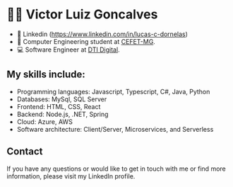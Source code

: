 # :man_technologist: Victor Luiz Goncalves

- 👷 Linkedin (https://www.linkedin.com/in/lucas-c-dornelas)
- 📖 Computer Engineering student at [CEFET-MG](https://www.cefetmg.br/).
- 💻 Software Engineer at [DTI Digital](https://www.dtidigital.com.br/).

## My skills include:

-   Programming languages: Javascript, Typescript, C#, Java, Python
-   Databases: MySql, SQL Server
-   Frontend: HTML, CSS, React
-   Backend: Node.js, .NET, Spring
-   Cloud: Azure, AWS
-   Software architecture: Client/Server, Microservices, and Serverless

## Contact
If you have any questions or would like to get in touch with me or find more information, please visit my LinkedIn profile.
